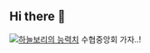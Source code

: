 ## Hi there 👋

<!-- 
**skybory/skybory** is a ✨ _special_ ✨ repository because its `README.md` (this file) appears on your GitHub profile.

Here are some ideas to get you started:

- 🔭 I’m currently working on ...
- 🌱 I’m currently learning ...
- 👯 I’m looking to collaborate on ...
- 🤔 I’m looking for help with ...
- 💬 Ask me about ...
- 📫 How to reach me: ...
- 😄 Pronouns: ...
- ⚡ Fun fact: ...
-->
[![하늘보리의 능력치](https://github-readme-stats.vercel.app/api?username=skybory)](https://github.com/skybory/github-readme-stats)
수협중앙회 가자..!
